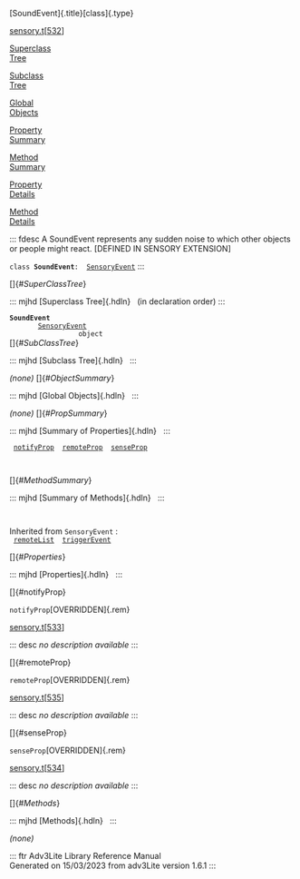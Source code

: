 [SoundEvent]{.title}[class]{.type}

[sensory.t](../file/sensory.t.html)\[[532](../source/sensory.t.html#532)\]

[Superclass\
Tree](#_SuperClassTree_)

[Subclass\
Tree](#_SubClassTree_)

[Global\
Objects](#_ObjectSummary_)

[Property\
Summary](#_PropSummary_)

[Method\
Summary](#_MethodSummary_)

[Property\
Details](#_Properties_)

[Method\
Details](#_Methods_)

::: fdesc
A SoundEvent represents any sudden noise to which other objects or
people might react. \[DEFINED IN SENSORY EXTENSION\]

`class `**`SoundEvent`**` :   `[`SensoryEvent`](../object/SensoryEvent.html)
:::

[]{#_SuperClassTree_}

::: mjhd
[Superclass Tree]{.hdln}   (in declaration order)
:::

**`SoundEvent`**\
`         `[`SensoryEvent`](../object/SensoryEvent.html)\
`                 object`\
[]{#_SubClassTree_}

::: mjhd
[Subclass Tree]{.hdln}  
:::

*(none)* []{#_ObjectSummary_}

::: mjhd
[Global Objects]{.hdln}  
:::

*(none)* []{#_PropSummary_}

::: mjhd
[Summary of Properties]{.hdln}  
:::

` `[`notifyProp`](#notifyProp)`  `[`remoteProp`](#remoteProp)`  `[`senseProp`](#senseProp)`  `

` `

[]{#_MethodSummary_}

::: mjhd
[Summary of Methods]{.hdln}  
:::

` `

Inherited from `SensoryEvent` :\
` `[`remoteList`](../object/SensoryEvent.html#remoteList)`  `[`triggerEvent`](../object/SensoryEvent.html#triggerEvent)`  `

[]{#_Properties_}

::: mjhd
[Properties]{.hdln}  
:::

[]{#notifyProp}

`notifyProp`[OVERRIDDEN]{.rem}

[sensory.t](../file/sensory.t.html)\[[533](../source/sensory.t.html#533)\]

::: desc
*no description available*
:::

[]{#remoteProp}

`remoteProp`[OVERRIDDEN]{.rem}

[sensory.t](../file/sensory.t.html)\[[535](../source/sensory.t.html#535)\]

::: desc
*no description available*
:::

[]{#senseProp}

`senseProp`[OVERRIDDEN]{.rem}

[sensory.t](../file/sensory.t.html)\[[534](../source/sensory.t.html#534)\]

::: desc
*no description available*
:::

[]{#_Methods_}

::: mjhd
[Methods]{.hdln}  
:::

*(none)*

::: ftr
Adv3Lite Library Reference Manual\
Generated on 15/03/2023 from adv3Lite version 1.6.1
:::
